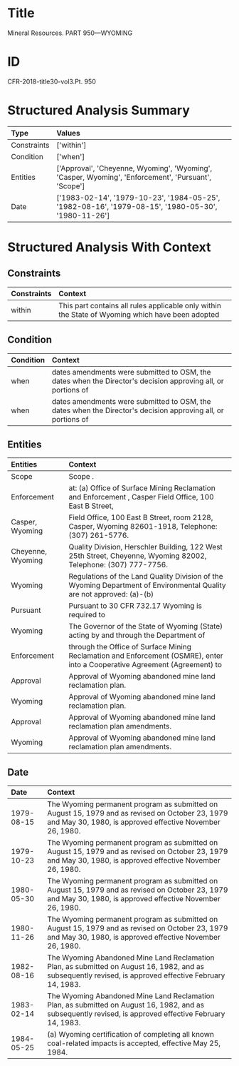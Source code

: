# Title

 Mineral Resources. PART 950—WYOMING


# ID

 CFR-2018-title30-vol3.Pt. 950


# Structured Analysis Summary

| Type        | Values                                                                                              |
|:------------|:----------------------------------------------------------------------------------------------------|
| Constraints | ['within']                                                                                          |
| Condition   | ['when']                                                                                            |
| Entities    | ['Approval', 'Cheyenne, Wyoming', 'Wyoming', 'Casper, Wyoming', 'Enforcement', 'Pursuant', 'Scope'] |
| Date        | ['1983-02-14', '1979-10-23', '1984-05-25', '1982-08-16', '1979-08-15', '1980-05-30', '1980-11-26']  |


# Structured Analysis With Context

 


## Constraints

| Constraints   | Context                                                                                           |
|:--------------|:--------------------------------------------------------------------------------------------------|
| within        | This part contains all rules applicable only  within the State of Wyoming which have been adopted |


## Condition

| Condition   | Context                                                                                                      |
|:------------|:-------------------------------------------------------------------------------------------------------------|
| when        | dates amendments were submitted to OSM, the dates when the Director's decision approving all, or portions of |
| when        | dates amendments were submitted to OSM, the dates when the Director's decision approving all, or portions of |


## Entities

| Entities          | Context                                                                                                                     |
|:------------------|:----------------------------------------------------------------------------------------------------------------------------|
| Scope             | Scope .                                                                                                                     |
| Enforcement       | at: (a) Office of Surface Mining Reclamation and Enforcement , Casper Field Office, 100 East B Street,                      |
| Casper, Wyoming   | Field Office, 100 East B Street, room 2128, Casper, Wyoming  82601-1918, Telephone: (307) 261-5776.                         |
| Cheyenne, Wyoming | Quality Division, Herschler Building, 122 West 25th Street, Cheyenne, Wyoming  82002, Telephone: (307) 777-7756.            |
| Wyoming           | Regulations of the Land Quality Division of the Wyoming Department of Environmental Quality are not approved: (a)-(b)       |
| Pursuant          | Pursuant to 30 CFR 732.17 Wyoming is required to                                                                            |
| Wyoming           | The Governor of the State of  Wyoming (State) acting by and through the Department of                                       |
| Enforcement       | through the Office of Surface Mining Reclamation and Enforcement (OSMRE), enter into a Cooperative Agreement (Agreement) to |
| Approval          | Approval  of Wyoming abandoned mine land reclamation plan.                                                                  |
| Wyoming           | Approval of  Wyoming  abandoned mine land reclamation plan.                                                                 |
| Approval          | Approval  of Wyoming abandoned mine land reclamation plan amendments.                                                       |
| Wyoming           | Approval of  Wyoming  abandoned mine land reclamation plan amendments.                                                      |


## Date

| Date       | Context                                                                                                                                                     |
|:-----------|:------------------------------------------------------------------------------------------------------------------------------------------------------------|
| 1979-08-15 | The Wyoming permanent program as submitted on August 15, 1979 and as revised on October 23, 1979 and May 30, 1980, is approved effective November 26, 1980. |
| 1979-10-23 | The Wyoming permanent program as submitted on August 15, 1979 and as revised on October 23, 1979 and May 30, 1980, is approved effective November 26, 1980. |
| 1980-05-30 | The Wyoming permanent program as submitted on August 15, 1979 and as revised on October 23, 1979 and May 30, 1980, is approved effective November 26, 1980. |
| 1980-11-26 | The Wyoming permanent program as submitted on August 15, 1979 and as revised on October 23, 1979 and May 30, 1980, is approved effective November 26, 1980. |
| 1982-08-16 | The Wyoming Abandoned Mine Land Reclamation Plan, as submitted on August 16, 1982, and as subsequently revised, is approved effective February 14, 1983.    |
| 1983-02-14 | The Wyoming Abandoned Mine Land Reclamation Plan, as submitted on August 16, 1982, and as subsequently revised, is approved effective February 14, 1983.    |
| 1984-05-25 | (a) Wyoming certification of completing all known coal-related impacts is accepted, effective May 25, 1984.                                                 |


